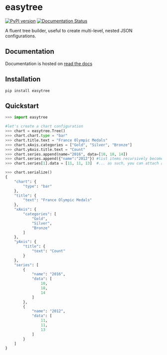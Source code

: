 # easytree

[![PyPI version](https://badge.fury.io/py/easytree.svg)](https://badge.fury.io/py/easytree) [![Documentation Status](https://readthedocs.org/projects/easytree/badge/?version=latest)](https://easytree.readthedocs.io/en/latest/?badge=latest) 

A fluent tree builder, useful to create multi-level, nested JSON configurations.

## Documentation
Documentation is hosted on [read the docs](https://easytree.readthedocs.io/en/latest/)

## Installation
```
pip install easytree
```

## Quickstart 
```python
>>> import easytree

#let's create a chart configuration
>>> chart = easytree.Tree()
>>> chart.chart.type = "bar"
>>> chart.title.text = "France Olympic Medals"
>>> chart.xAxis.categories = ["Gold", "Silver", "Bronze"]
>>> chart.yAxis.title.text = "Count"
>>> chart.series.append(name="2016", data=[10, 18, 14])
>>> chart.series.append({"name":"2012"}) #list items recursively become nodes
>>> chart.series[1].data = [11, 11, 13]  #... as such, you can attach attributes

>>> chart.serialize()
{
    "chart": {
        "type": "bar"
    },
    "title": {
        "text": "France Olympic Medals"
    },
    "xAxis": {
        "categories": [
            "Gold",
            "Silver",
            "Bronze"
        ]
    },
    "yAxis": {
        "title": {
            "text": "Count"
        }
    },
    "series": [
        {
            "name": "2016",
            "data": [
                10,
                18,
                14
            ]
        },
        {
            "name": "2012",
            "data": [
                11,
                11,
                13
            ]
        }
    ]
}
```
